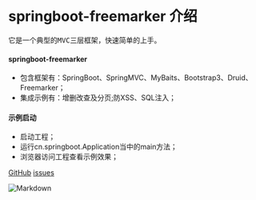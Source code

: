 # springboot-freemarker 介绍 #

<pre>它是一个典型的MVC三层框架，快速简单的上手。</pre>

#### springboot-freemarker

+ 包含框架有：SpringBoot、SpringMVC、MyBaits、Bootstrap3、Druid、Freemarker；
+ 集成示例有：增删改查及分页;防XSS、SQL注入；

#### 示例启动
  
+ 启动工程；
+ 运行cn.springboot.Application当中的main方法；
+ 浏览器访问工程查看示例效果；

[GitHub](https://github.com/wangxinforme) [issues](https://github.com/wangxinforme/springboot-freemarker/issues)

![Markdown](http://wx4.sinaimg.cn/mw690/005OXyHfgy1fh6evxykwhj30ag0as3zv.jpg)